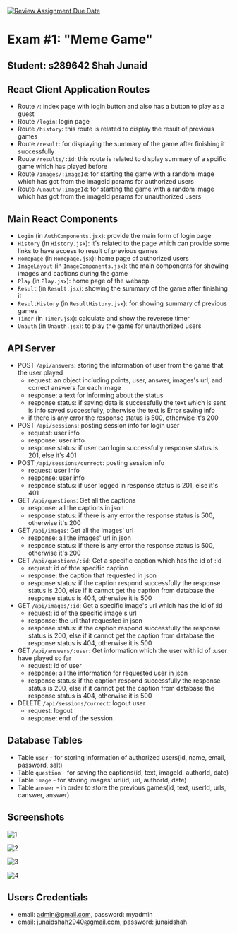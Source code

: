 [![Review Assignment Due Date](https://classroom.github.com/assets/deadline-readme-button-24ddc0f5d75046c5622901739e7c5dd533143b0c8e959d652212380cedb1ea36.svg)](https://classroom.github.com/a/AVMm0VzU)
# Exam #1: "Meme Game"
## Student: s289642 Shah Junaid 

## React Client Application Routes

- Route `/`: index page with login button and also has a button to play as a guest
- Route `/login`: login page
- Route `/history`: this route is related to display the result of previous games
- Route `/result`: for displaying the summary of the game after finishing it successfully
- Route `/results/:id`: this route is related to display summary of a spcific game which has played before
- Route `/images/:imageId`: for starting the game with a random image which has got from the imageId params for authorized users
- Route `/unauth/:imageId`: for starting the game with a random image which has got from the imageId params for unauthorized users


## Main React Components

- `Login` (in `AuthComponents.jsx`): provide the main form of login page
- `History` (in `History.jsx`): it's related to the page which can provide some links to have access to result of previous games
- `Homepage` (in `Homepage.jsx`): home page of authorized users
- `ImageLayout` (in `ImageComponents.jsx`): the main components for showing images and captions during the game
- `Play` (in `Play.jsx`): home page of the webapp
- `Result` (in `Result.jsx`): showing the summary of the game after finishing it
- `ResultHistory` (in `ResultHistory.jsx`): for showing summary of previous games
- `Timer` (in `Timer.jsx`): calculate and show the reverese timer
- `Unauth` (in `Unauth.jsx`): to play the game for unauthorized users



## API Server

- POST `/api/answers`: storing the information of user from the game that the user played
  - request: an object including points, user, answer, images's url, and correct answers for each image
  - response: a text for informing about the status
  - response status: if saving data is successfully the text which is sent is info saved successfully, otherwise the text is Error saving info
  - if there is any error the response status is 500, otherwise it's 200
- POST `/api/sessions`: posting session info for login user
  - request: user info
  - response: user info
  - response status: if user can login successfully response status is 201, else it's 401
- POST `/api/sessions/currect`: posting session info
  - request: user info
  - response: user info
  - response status: if user logged in response status is 201, else it's 401
- GET `/api/questions`: Get all the captions
  - response: all the captions in json
  - response status: if there is any error the response status is 500, otherwise it's 200
- GET `/api/images`: Get all the images' url
  - response: all the images' url in json
  - response status: if there is any error the response status is 500, otherwise it's 200
- GET `/api/questions/:id`: Get a specific caption which has the id of :id
  - request: id of thte specific caption
  - response: the caption that requested in json
  - response status: if the caption respond successfully the response status is 200, else if it cannot get the caption from database the response status is 404, otherwise it is 500
- GET `/api/images/:id`: Get a specific image's url which has the id of :id
  - request: id of the specific image's url
  - response: the url that requested in json
  - response status: if the caption respond successfully the response status is 200, else if it cannot get the caption from database the response status is 404, otherwise it is 500
- GET `/api/answers/:user`: Get information which the user with id of :user have played so far
  - request: id of user
  - response: all the information for requested user in json
  - response status: if the caption respond successfully the response status is 200, else if it cannot get the caption from database the response status is 404, otherwise it is 500
- DELETE `/api/sessions/currect`: logout user
  - request: logout
  - response: end of the session

## Database Tables

- Table `user` - for storing information of authorized users(id, name, email, password, salt)
- Table `question` - for saving the captions(id, text, imageId, authorId, date)
- Table `image` - for storing images' url(id, url, authorId, date)
- Table `answer` - in order to store the previous games(id, text, userId, urls, canswer, answer)


## Screenshots


![1](https://github.com/polito-WA1-2024-exam/exam-1-junaidshah2940/assets/172491770/07234222-6ab8-493f-89be-46132d69c165)


![2](https://github.com/polito-WA1-2024-exam/exam-1-junaidshah2940/assets/172491770/e3b11d08-0ecb-4bde-a095-7ee3a61fcb88)


![3](https://github.com/polito-WA1-2024-exam/exam-1-junaidshah2940/assets/172491770/fef21c70-cbab-48ce-ac55-a3023fa8de58)


![4](https://github.com/polito-WA1-2024-exam/exam-1-junaidshah2940/assets/172491770/94d1d294-c695-4548-88d9-edce9aa44375)

## Users Credentials

- email: admin@gmail.com, password: myadmin
- email: junaidshah2940@gmail.com, password: junaidshah
